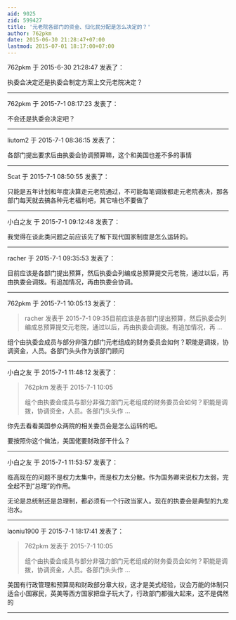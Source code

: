 ```yaml
---
aid: 9025
zid: 599427
title: '元老院各部门的资金、归化民分配是怎么决定的？'
author: 762pkm
date: 2015-06-30 21:28:47+07:00
lastmod: 2015-07-01 18:17:00+07:00
---
```


762pkm 于 2015-6-30 21:28:47 发表了：

执委会决定还是执委会制定方案上交元老院决定？

---------

762pkm 于 2015-7-1 08:17:23 发表了：

不会还是执委会决定吧？

---------

liutom2 于 2015-7-1 08:36:15 发表了：

各部门提出要求后由执委会协调预算嘛，这个和美国也差不多的事情

---------

Scat 于 2015-7-1 08:50:55 发表了：

只能是五年计划和年度决算走元老院通过，不可能每笔调拨都走元老院表决，那各部门每天就去搞各种元老福利吧，其它啥也不要做了

---------

小白之友 于 2015-7-1 09:12:48 发表了：

我觉得在谈此类问题之前应该先了解下现代国家制度是怎么运转的。

---------

racher 于 2015-7-1 09:35:53 发表了：

目前应该是各部门提出预算，然后执委会列编成总预算提交元老院，通过以后，再由执委会调拨。有追加情况，再由执委会协调。

---------

762pkm 于 2015-7-1 10:05:13 发表了：

> racher 发表于 2015-7-1 09:35目前应该是各部门提出预算，然后执委会列编成总预算提交元老院，通过以后，再由执委会调拨。有追加情况，再 ...



组个由执委会成员与部分非强力部门元老组成的财务委员会如何？职能是调拨，协调资金，人员。各部门头头作为该部门顾问

---------

小白之友 于 2015-7-1 11:48:12 发表了：

> 762pkm 发表于 2015-7-1 10:05
> 
> 组个由执委会成员与部分非强力部门元老组成的财务委员会如何？职能是调拨，协调资金，人员。各部门头头作 ...



你先去看看美国参众两院的相关委员会是怎么运转的吧。

要按照你这个做法，美国佬要财政部干什么？

---------

小白之友 于 2015-7-1 11:53:57 发表了：

临高现在的问题不是权力太集中，而是权力太分散。作为国务卿来说权力太弱，完全起不到“总理”的作用。

无论是总统制还是总理制，都必须有一个行政当家人。现在的执委会是典型的九龙治水。

---------

laoniu1900 于 2015-7-1 18:17:41 发表了：

> 762pkm 发表于 2015-7-1 10:05
> 
> 组个由执委会成员与部分非强力部门元老组成的财务委员会如何？职能是调拨，协调资金，人员。各部门头头作 ...



美国有行政管理和预算局和财政部分章大权，这才是美式经验，议会万能的体制只适合小国寡民，英美等西方国家把盘子玩大了，行政部门都强大起来，这不是偶然的

---------

